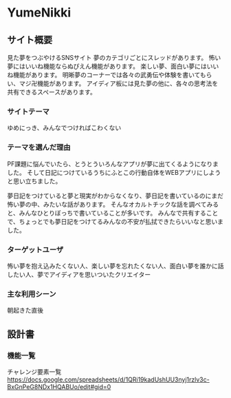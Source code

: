 # YumeNikki

## サイト概要
見た夢をつぶやけるSNSサイト
夢のカテゴリごとにスレッドがあります。
怖い夢にはいいね機能ならぬぴえん機能があります。
楽しい夢、面白い夢にはいいね機能があります。
明晰夢のコーナーでは各々の武勇伝や体験を書いてもらい、マジ卍機能があります。
アイディア板には見た夢の他に、各々の思考法を共有できるスペースがあります。


### サイトテーマ
ゆめにっき、みんなでつければこわくない

### テーマを選んだ理由
PF課題に悩んでいたら、とうとういろんなアプリが夢に出てくるようになりました。
そして日記につけているうちにふとこの行動自体をWEBアプリにしようと思い立ちました。

夢日記をつけていると夢と現実がわからなくなり、夢日記を書いているのにまだ怖い夢の中、みたいな話があります。
そんなオカルトチックな話を調べてみると、みんなひとりぼっちで書いていることが多いです。
みんなで共有することで、ちょっとでも夢日記をつけてるみんなの不安が払拭できたらいいなと思いました。

### ターゲットユーザ
怖い夢を抱え込みたくない人、楽しい夢を忘れたくない人、面白い夢を誰かに話したい人、夢でアイディアを思いついたクリエイター

### 主な利用シーン
朝起きた直後

## 設計書

### 機能一覧
チャレンジ要素一覧
https://docs.google.com/spreadsheets/d/1QRi19kadUshUU3nyj1rzlv3c-BxGnPeG8NDx1HQABUo/edit#gid=0
